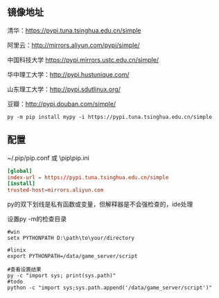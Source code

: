 镜像地址
---------

清华：https://pypi.tuna.tsinghua.edu.cn/simple

阿里云：http://mirrors.aliyun.com/pypi/simple/

中国科技大学 https://pypi.mirrors.ustc.edu.cn/simple/

华中理工大学：http://pypi.hustunique.com/

山东理工大学：http://pypi.sdutlinux.org/ 

豆瓣：http://pypi.douban.com/simple/

`py -m pip install mypy -i https://pypi.tuna.tsinghua.edu.cn/simple`

配置
-----

~/.pip/pip.conf 或 \pip\pip.ini
```conf
[global]
index-url = https://pypi.tuna.tsinghua.edu.cn/simple
[install]
trusted-host=mirrors.aliyun.com
```

py的双下划线是私有函数或变量，但解释器是不会强检查的，ide处理

设置py -m的检查目录
```
#win
setx PYTHONPATH D:\path\to\your/directory

#linix
export PYTHONPATH=/data/game_server/script

#查看设置结果
py -c "import sys; print(sys.path)"
#todo 
python -c "import sys;sys.path.append('/data/game_server/script')"
```